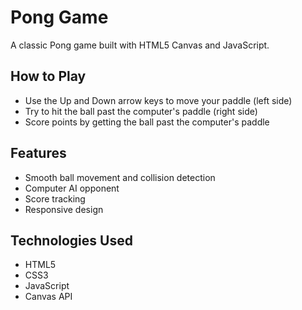 # Pong Game

A classic Pong game built with HTML5 Canvas and JavaScript.

## How to Play
- Use the Up and Down arrow keys to move your paddle (left side)
- Try to hit the ball past the computer's paddle (right side)
- Score points by getting the ball past the computer's paddle

## Features
- Smooth ball movement and collision detection
- Computer AI opponent
- Score tracking
- Responsive design

## Technologies Used
- HTML5
- CSS3
- JavaScript
- Canvas API
